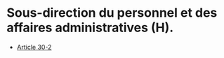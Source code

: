 # Sous-direction du personnel et des affaires administratives (H).

- [Article 30-2](article-30-2.md)
